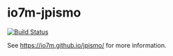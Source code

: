 io7m-jpismo
===

[![Build Status](https://travis-ci.org/io7m/jpismo.svg?branch=master)](https://travis-ci.org/io7m/jpismo)

See https://io7m.github.io/jpismo/ for more information.
